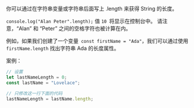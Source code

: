 你可以通过在字符串变量或字符串后面写上 .length 来获得 String 的长度。

`console.log("Alan Peter".length);`
值 `10 `将显示在控制台中。 请注意，“Alan” 和 “Peter” 之间的空格字符也被计算在内。

例如，如果我们创建了一个变量` const firstName = "Ada"`，我们可以通过使用 `firstName.length` 找出字符串 Ada 的长度属性。

案例：
```javascript
// 设置
let lastNameLength = 0;
const lastName = "Lovelace";

// 只修改这一行下面的代码
lastNameLength = lastName.length;
```
